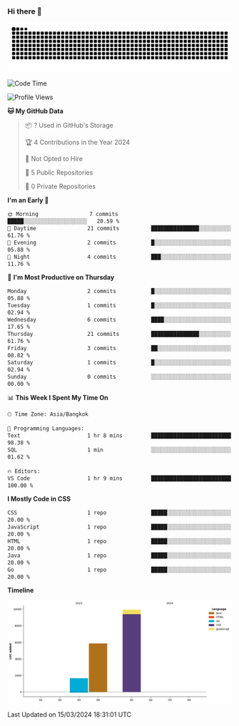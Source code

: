 ### Hi there 👋

<!--
**kevlog/kevlog** is a ✨ _special_ ✨ repository because its `README.md` (this file) appears on your GitHub profile.

Here are some ideas to get you started:

- 🔭 I’m currently working on ...
- 🌱 I’m currently learning ...
- 👯 I’m looking to collaborate on ...
- 🤔 I’m looking for help with ...
- 💬 Ask me about ...
- 📫 How to reach me: ...
- 😄 Pronouns: ...
- ⚡ Fun fact: ...
-->

<picture>
  <source media="(prefers-color-scheme: dark)" srcset="https://raw.githubusercontent.com/kevlog/kevlog/output/github-contribution-grid-snake-dark.svg">
  <source media="(prefers-color-scheme: light)" srcset="https://raw.githubusercontent.com/kevlog/kevlog/output/github-contribution-grid-snake.svg">
  <img alt="github contribution grid snake animation" src="https://raw.githubusercontent.com/kevlog/kevlog/output/github-contribution-grid-snake-dark.svg">
</picture>

<!--START_SECTION:waka-->
![Code Time](http://img.shields.io/badge/Code%20Time-28%20mins-blue)

![Profile Views](http://img.shields.io/badge/Profile%20Views-0-blue)

**🐱 My GitHub Data** 

> 📦 ? Used in GitHub's Storage 
 > 
> 🏆 4 Contributions in the Year 2024
 > 
> 🚫 Not Opted to Hire
 > 
> 📜 5 Public Repositories 
 > 
> 🔑 0 Private Repositories 
 > 
**I'm an Early 🐤** 

```text
🌞 Morning                7 commits           █████░░░░░░░░░░░░░░░░░░░░   20.59 % 
🌆 Daytime                21 commits          ███████████████░░░░░░░░░░   61.76 % 
🌃 Evening                2 commits           █░░░░░░░░░░░░░░░░░░░░░░░░   05.88 % 
🌙 Night                  4 commits           ███░░░░░░░░░░░░░░░░░░░░░░   11.76 % 
```
📅 **I'm Most Productive on Thursday** 

```text
Monday                   2 commits           █░░░░░░░░░░░░░░░░░░░░░░░░   05.88 % 
Tuesday                  1 commits           █░░░░░░░░░░░░░░░░░░░░░░░░   02.94 % 
Wednesday                6 commits           ████░░░░░░░░░░░░░░░░░░░░░   17.65 % 
Thursday                 21 commits          ███████████████░░░░░░░░░░   61.76 % 
Friday                   3 commits           ██░░░░░░░░░░░░░░░░░░░░░░░   08.82 % 
Saturday                 1 commits           █░░░░░░░░░░░░░░░░░░░░░░░░   02.94 % 
Sunday                   0 commits           ░░░░░░░░░░░░░░░░░░░░░░░░░   00.00 % 
```


📊 **This Week I Spent My Time On** 

```text
🕑︎ Time Zone: Asia/Bangkok

💬 Programming Languages: 
Text                     1 hr 8 mins         █████████████████████████   98.38 % 
SQL                      1 min               ░░░░░░░░░░░░░░░░░░░░░░░░░   01.62 % 

🔥 Editors: 
VS Code                  1 hr 9 mins         █████████████████████████   100.00 % 
```

**I Mostly Code in CSS** 

```text
CSS                      1 repo              █████░░░░░░░░░░░░░░░░░░░░   20.00 % 
JavaScript               1 repo              █████░░░░░░░░░░░░░░░░░░░░   20.00 % 
HTML                     1 repo              █████░░░░░░░░░░░░░░░░░░░░   20.00 % 
Java                     1 repo              █████░░░░░░░░░░░░░░░░░░░░   20.00 % 
Go                       1 repo              █████░░░░░░░░░░░░░░░░░░░░   20.00 % 
```



**Timeline**

![Lines of Code chart](https://raw.githubusercontent.com/kevlog/kevlog/main/assets/bar_graph.png)


 Last Updated on 15/03/2024 18:31:01 UTC
<!--END_SECTION:waka-->
